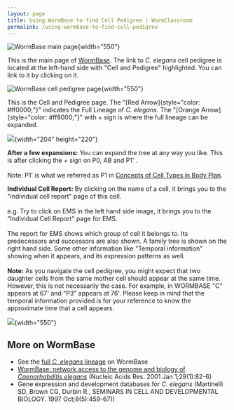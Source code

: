 ```yaml
---
layout: page
title: Using WormBase to find Cell Pedigree | WormClassroom
permalink: /using-wormbase-to-find-cell-pedigree
---
```

![WormBase main page](files/worm/CEWB.jpg){width="550"}

This is the main page of
[WormBase](http://www.wormbase.org/ "Opens in new window"). The link to
*C. elegans* cell pedigree is located at the left-hand side with \"Cell
and Pedigree\" highlighted. You can link to it by clicking on it.

![WormBase cell pedigree
page](files/worm/CEWBCellPedigree.jpg){width="550"}

This is the Cell and Pedigree page. The \"[Red
Arrow]{style="color: #ff0000;"}\" indicates the Full Lineage of *C.
elegans*. The \"[Orange Arrow]{style="color: #ff8000;"}\" with + sign is
where the full lineage can be expanded.

![](files/worm/CEWBLineageTree.jpg){width="204" height="220"}

**After a few expansions:** You can expand the tree at any way you like.
This is after clicking the + sign on P0, AB and P1\' .\
\
Note: P1\' is what we referred as P1 in [Concepts of Cell Types in Body
Plan](/concepts-cell-type-body-plan "Concepts of Cell Type in Body Plan").

**Individual Cell Report:** By clicking on the name of a cell, it brings
you to the \"individual cell report\" page of this cell.\
\
e.g. Try to click on EMS in the left hand side image, it brings you to
the \"Individual Cell Report\" page for EMS.\
\
The report for EMS shows which group of cell it belongs to. Its
predecessors and successors are also shown. A family tree is shown on
the right hand side. Some other information like \"Temporal
information\" showing when it appears, and its expression patterns as
well.\
\
**Note:** As you navigate the cell pedigree, you might expect that two
daughter cells from the same mother cell should appear at the same time.
However, this is not necessarily the case. For example, in WORMBASE
\"C\" appears at 67\' and \"P3\" appears at 76\'. Please keep in mind
that the temporal information provided is for your reference to know the
approximate time that a cell appears.

![](files/worm/CEWBCellReport.jpg){width="550"}

More on WormBase
----------------

-   See the [full *C. elegans*
    lineage](http://www.wormbase.org/db/searches/pedigree "Opens in new window")
    on WormBase
-   [WormBase: network access to the genome and biology of
    *Caenorhabditis
    elegans*](https://academic.oup.com/nar/article/29/1/82/1115999/WormBase-network-access-to-the-genome-and-biology)
    (Nucleic Acids Res. 2001 Jan 1;29(1):82-6)
-   Gene expression and development databases for *C. elegans*
    (Martinelli SD, Brown CG, Durbin R., SEMINARS IN CELL AND
    DEVELOPMENTAL BIOLOGY. 1997 Oct;8(5):459-67))
